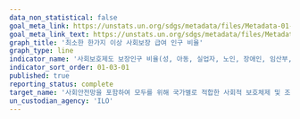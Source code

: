 ```yaml
---
data_non_statistical: false
goal_meta_link: https://unstats.un.org/sdgs/metadata/files/Metadata-01-03-01a.pdf
goal_meta_link_text: https://unstats.un.org/sdgs/metadata/files/Metadata-01-03-01a.pdf
graph_title: '최소한 한가지 이상 사회보장 급여 인구 비율'
graph_type: line
indicator_name: '사회보호제도 보장인구 비율(성, 아동, 실업자, 노인, 장애인, 임산부, 신생아, 산업재해자, 빈곤층 및 취약계층별)'
indicator_sort_order: 01-03-01
published: true
reporting_status: complete
target_name: '사회안전망을 포함하여 모두를 위해 국가별로 적합한 사회적 보호체제 및 조치를 이행하고, 2030년까지 빈곤층과 취약계층에 대한 실질적 보장을 달성'
un_custodian_agency: 'ILO'
---
```

